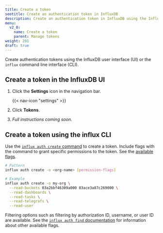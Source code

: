 ```yaml
---
title: Create a token
seotitle: Create an authentication token in InfluxDB
description: Create an authentication token in InfluxDB using the InfluxDB UI or the `influx` CLI.
menu:
  v2_0:
    name: Create a token
    parent: Manage tokens
weight: 201
draft: true
---
```


Create authentication tokens using the InfluxDB user interface (UI) or the `influx`
command line interface (CLI).

## Create a token in the InfluxDB UI

1. Click the **Settings** icon in the navigation bar.

    {{< nav-icon "settings" >}}

2. Click **Tokens**.
3. _Full instructions coming soon._

## Create a token using the influx CLI

Use the [`influx auth create` command](/v2.0/reference/cli/influx/auth/create) to create a token.
Include flags with the command to grant specific permissions to the token.
See the [available flags](/v2.0/reference/cli/influx/auth/create#flags).

```sh
# Pattern
influx auth create -o <org-name> [permission-flags]

# Example
influx auth create -o my-org \
  --read-buckets 03a2bbf46309a000 03ace3a87c269000 \
  --read-dashboards \
  --read-tasks \
  --read-telegrafs \
  --read-user
```

Filtering options such as filtering by authorization ID, username, or user ID are available.
See the [`influx auth find` documentation](/v2.0/reference/cli/influx/auth/find)
for information about other available flags.
